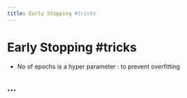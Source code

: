 ```yaml
---
title: Early Stopping #tricks
---
```


# Early Stopping #tricks
- No of epochs is a hyper parameter : to prevent overfitting

## …




























































